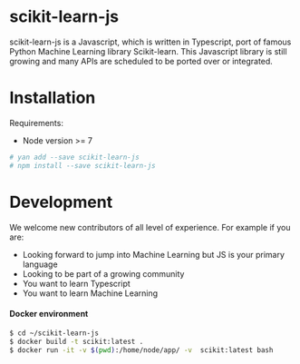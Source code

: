 # scikit-learn-js

scikit-learn-js is a Javascript, which is written in Typescript, port of 
famous Python Machine Learning library Scikit-learn. This Javascript library is
still growing and many APIs are scheduled to be ported over or integrated. 

# Installation

Requirements:

- Node version >= 7

```bash
# yan add --save scikit-learn-js
# npm install --save scikit-learn-js
```

# Development

We welcome new contributors of all level of experience. For example if you are:

- Looking forward to jump into Machine Learning but JS is your primary language
- Looking to be part of a growing community
- You want to learn Typescript
- You want to learn Machine Learning

#### Docker environment

```bash
$ cd ~/scikit-learn-js
$ docker build -t scikit:latest .
$ docker run -it -v $(pwd):/home/node/app/ -v  scikit:latest bash
```

